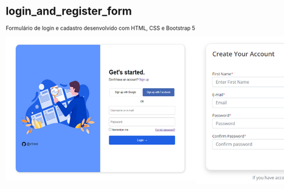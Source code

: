 # login_and_register_form
Formulário de login e cadastro desenvolvido com HTML, CSS e Bootstrap 5

<div style="display: flex;" class="images">
  <img height="380px" width="500px" src="login_form.PNG" alt="login form">
  <img width="500px" src="register_form.PNG" alt="register form">
</div>


